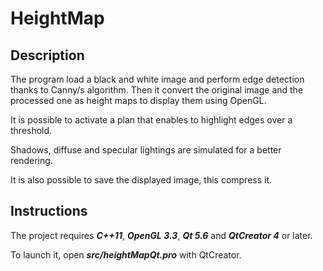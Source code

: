 # HeightMap

## Description
The program load a black and white image and perform edge detection thanks to Canny/s algorithm. Then it convert the original image and the processed one as height maps to display them using OpenGL. 

It is possible to activate a plan that enables to highlight edges over a threshold. 

Shadows, diffuse and specular lightings are simulated for a better rendering.

It is also possible to save the displayed image, this compress it.


## Instructions
The project requires ***C++11***, ***OpenGL 3.3***, ***Qt 5.6*** and ***QtCreator 4*** or later.

To launch it, open ***src/heightMapQt.pro*** with QtCreator.
